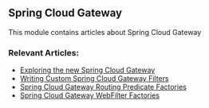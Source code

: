 ## Spring Cloud Gateway

This module contains articles about Spring Cloud Gateway

### Relevant Articles:
- [Exploring the new Spring Cloud Gateway](http://www.surya.com/spring-cloud-gateway)
- [Writing Custom Spring Cloud Gateway Filters](https://www.surya.com/spring-cloud-custom-gateway-filters)
- [Spring Cloud Gateway Routing Predicate Factories](https://www.surya.com/spring-cloud-gateway-routing-predicate-factories)
- [Spring Cloud Gateway WebFilter Factories](https://www.surya.com/spring-cloud-gateway-webfilter-factories)
